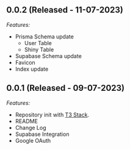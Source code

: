 ## 0.0.2 (Released - 11-07-2023)

_Features:_

- Prisma Schema update
  - User Table
  - Shiny Table
- Supabase Schema update
- Favicon
- Index update

## 0.0.1 (Released - 09-07-2023)

_Features:_

- Repository init with [T3 Stack](https://create.t3.gg).
- README
- Change Log
- Supabase Integration
- Google OAuth
